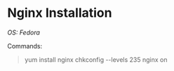 Nginx Installation
==================

*OS: Fedora*

Commands:
> yum install nginx
> chkconfig --levels 235 nginx on